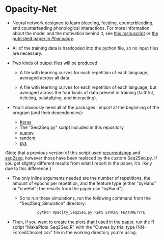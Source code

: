 # Opacity-Net

* Neural network designed to learn bleeding, feeding, counterbleeding, and counterfeeding phonological interactions. For more information about the model and the motivation behind it, see [this manuscript](https://brandon-prickett.com/wp-content/uploads/2021/07/Opacity-Manuscript-Prickett-2019.pdf) or [the published paper in *Phonology*](https://www.cambridge.org/core/journals/phonology/article/abs/learning-biases-in-opaque-interactions/A912635748ED114CE2974E8A8E2CAF5E).

* All of the training data is hardcoded into the python file, so no input files are necessary.

* Two kinds of output files will be produced: 

  * A file with learning curves for each repetition of each language, averaged across all data.

  * A file with learning curves for each repetition of each language, but averaged across the four kinds of data present in training (faithful, deleting, palatalizing, and interacting).

* You'll obviously need all of the packages I import at the beginning of the program (and their dependencies):

  * [Keras](https://keras.io/)
  * The "Seq2Seq.py" script included in this repository
  * [numpy](http://www.numpy.org/)
  * [random](https://docs.python.org/2/library/random.html)
  * [sys](https://docs.python.org/2/library/sys.html)

(Note that a previous version of this script used [recurrentshop](https://github.com/farizrahman4u/recurrentshop) and [seq2seq](https://github.com/farizrahman4u/seq2seq), however those have been replaced by the custom Seq2Seq.py. If you get slightly different results from what I report in the paper, it's likely due to this difference.)

* The only inline arguments needed are the number of repetitions, the amount of epochs per repetition, and the feature type (either "byHand" or "oneHot"; the results from the paper use "byHand").

  * So to run these simulations, run the following command from the "Seq2Seq_Simulation" directory:

    ```bash
            python Opacity_Seq2Seq.py REPS EPOCHS FEATURETYPE 
    ```

* Then, if you want to create the plots that I used in the paper, run the R script "MakePlots_Seq2Seq.R" with the "Curves by trial type (NN-ForcedChoice).csv" file in the working directory you're using.
